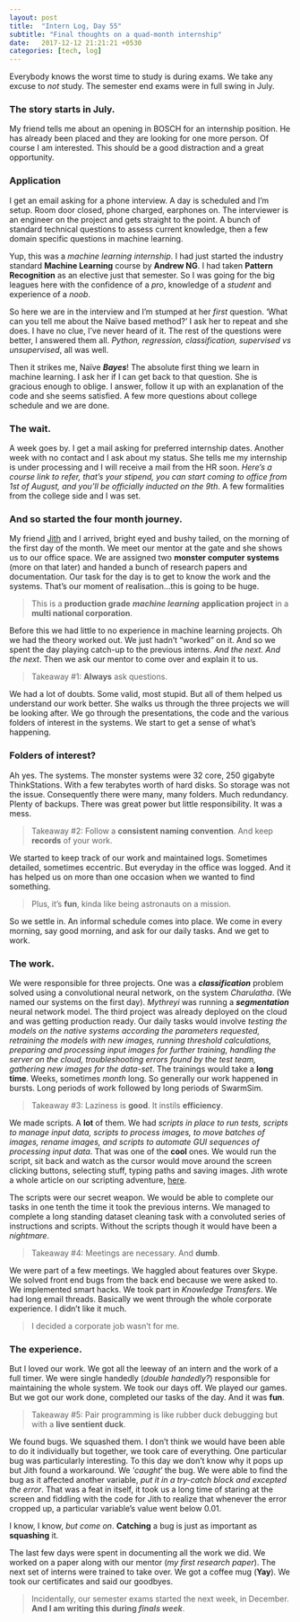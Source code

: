 ```yaml
---
layout: post
title:  "Intern Log, Day 55"
subtitle: "Final thoughts on a quad-month internship"
date:   2017-12-12 21:21:21 +0530
categories: [tech, log]
---
```


Everybody knows the worst time to study is during exams. We take any excuse to _not_ study. The semester end exams were in full swing in July. 

### The story starts in July. 

My friend tells me about an opening in BOSCH for an internship position. He has already been placed and they are looking for one more person. Of course I am interested. This should be a good distraction and a great opportunity. 

### Application

I get an email asking for a phone interview. A day is scheduled and I’m setup. Room door closed, phone charged, earphones on. The interviewer is an engineer on the project and gets straight to the point. A bunch of standard technical questions to assess current knowledge, then a few domain specific questions in machine learning. 

Yup, this was a _machine learning internship_. I had just started the industry standard **Machine Learning** course by **Andrew NG**. I had taken **Pattern Recognition** as an elective just that semester. So I was going for the big leagues here with the confidence of a _pro_, knowledge of a _student_ and experience of a _noob_. 

So here we are in the interview and I’m stumped at her _first_ question. ‘What can you tell me about the Naïve based method?’ I ask her to repeat and she does. I have no clue, I’ve never heard of it. The rest of the questions were better, I answered them all. _Python, regression, classification, supervised vs unsupervised_, all was well. 

Then it strikes me, Naïve **_Bayes_**! The absolute first thing we learn in machine learning. I ask her if I can get back to that question. She is gracious enough to oblige. I answer, follow it up with an explanation of the code and she seems satisfied. A few more questions about college schedule and we are done. 

### The wait. 

A week goes by. I get a mail asking for preferred internship dates. Another week with no contact and I ask about my status. She tells me my internship is under processing and I will receive a mail from the HR soon. _Here’s a course link to refer, that’s your stipend, you can start coming to office from 1st of August, and you’ll be officially inducted on the 9th_. A few formalities from the college side and I was set. 

### And so started the four month journey. 

My friend [Jith](https://medium.com/u/266c18c429cc) and I arrived, bright eyed and bushy tailed, on the morning of the first day of the month. We meet our mentor at the gate and she shows us to our office space. We are assigned two **monster computer systems** (more on that later) and handed a bunch of research papers and documentation. Our task for the day is to get to know the work and the systems. That’s our moment of realisation…this is going to be huge. 

> This is a **production grade** **_machine learning_** **application project** in a **multi national corporation**.

Before this we had little to no experience in machine learning projects. Oh we had the theory worked out. We just hadn’t “worked” on it. And so we spent the day playing catch-up to the previous interns. _And the next. And the next_. Then we ask our mentor to come over and explain it to us. 

> Takeaway #1: **Always** ask questions.

We had a lot of doubts. Some valid, most stupid. But all of them helped us understand our work better. She walks us through the three projects we will be looking after. We go through the presentations, the code and the various folders of interest in the systems. We start to get a sense of what’s happening. 

### Folders of interest?

Ah yes. The systems. The monster systems were 32 core, 250 gigabyte ThinkStations. With a few terabytes worth of hard disks. So storage was not the issue. Consequently there were many, many folders. Much redundancy. Plenty of backups. There was great power but little responsibility. It was a mess. 

> Takeaway #2: Follow a **consistent naming convention**. And keep **records** of your work.

We started to keep track of our work and maintained logs. Sometimes detailed, sometimes eccentric. But everyday in the office was logged. And it has helped us on more than one occasion when we wanted to find something. 

> Plus, it’s **fun**, kinda like being astronauts on a mission.

So we settle in. An informal schedule comes into place. We come in every morning, say good morning, and ask for our daily tasks. And we get to work. 

### The work. 

We were responsible for three projects. One was a **_classification_** problem solved using a convolutional neural network, on the system _Charulatha_. (We named our systems on the first day). _Mythreyi_ was running a **_segmentation_** neural network model. The third project was already deployed on the cloud and was getting production ready. Our daily tasks would involve _testing the models on the native systems according the parameters requested, retraining the models with new images, running threshold calculations, preparing and processing input images for further training, handling the server on the cloud, troubleshooting errors found by the test team, gathering new images for the data-set_. The trainings would take a **long time**. Weeks, sometimes _month_ long. So generally our work happened in bursts. Long periods of work followed by long periods of SwarmSim. 

> Takeaway #3: Laziness is **good**. It instils **efficiency**.

We made scripts. A **lot** of them. We had _scripts in place to run tests, scripts to manage input data, scripts to process images, to move batches of images, rename images, and scripts to automate GUI sequences of processing input data_. That was one of the **cool** ones. We would run the script, sit back and watch as the cursor would move around the screen clicking buttons, selecting stuff, typing paths and saving images. Jith wrote a whole article on our scripting adventure, [here](https://medium.com/@abhijith0505/d-r-y-automation-has-you-covered-b470682a65a3). 

The scripts were our secret weapon. We would be able to complete our tasks in one tenth the time it took the previous interns. We managed to complete a long standing dataset cleaning task with a convoluted series of instructions and scripts. Without the scripts though it would have been a _nightmare_. 

> Takeaway #4: Meetings are necessary. And **dumb**.

We were part of a few meetings. We haggled about features over Skype. We solved front end bugs from the back end because we were asked to. We implemented smart hacks. We took part in _Knowledge Transfers_. We had long email threads. Basically we went through the whole corporate experience. I didn’t like it much. 

> I decided a corporate job wasn’t for me.

### The experience.

But I loved our work. We got all the leeway of an intern and the work of a full timer. We were single handedly (_double handedly?_) responsible for maintaining the whole system. We took our days off. We played our games. But we got our work done, completed our tasks of the day. And it was **fun**. 

> Takeaway #5: Pair programming is like rubber duck debugging but with a **live sentient duck**.

We found bugs. We squashed them. I don’t think we would have been able to do it individually but together, we took care of everything. One particular bug was particularly interesting. To this day we don’t know why it pops up but Jith found a workaround. We ‘_caught_’ the bug. We were able to find the bug as it affected another variable, _put it in a try-catch block and excepted the error_. That was a feat in itself, it took us a long time of staring at the screen and fiddling with the code for Jith to realize that whenever the error cropped up, a particular variable’s value went below 0.01. 

I know, I know, _but come on_. **Catching** a bug is just as important as **squashing** it. 

The last few days were spent in documenting all the work we did. We worked on a paper along with our mentor (_my first research paper_). The next set of interns were trained to take over. We got a coffee mug (**Yay**). We took our certificates and said our goodbyes. 

> Incidentally, our semester exams started the next week, in December. **And I am writing this during _finals week_**.